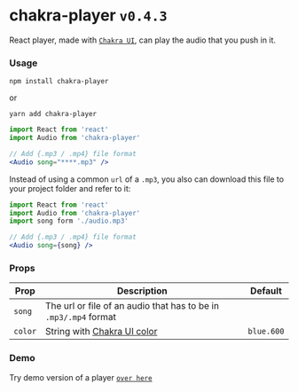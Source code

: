 # chakra-player `v0.4.3`

React player, made with [`Chakra UI`](https://chakra-ui.com/), can play the audio that you push in it.

### Usage

```shell
npm install chakra-player
```

or

```shell
yarn add chakra-player
```

```jsx
import React from 'react'
import Audio from 'chakra-player'

// Add {.mp3 / .mp4} file format
<Audio song="****.mp3" />
```

Instead of using a common `url` of a `.mp3`, you also can download this file to your project folder and refer to it:

```jsx
import React from 'react'
import Audio from 'chakra-player'
import song form './audio.mp3'

// Add {.mp3 / .mp4} file format
<Audio song={song} />
```

### Props

| Prop    | Description                                                                          | Default    |
| ------- | ------------------------------------------------------------------------------------ | ---------- |
| `song`  | The url or file of an audio that has to be in `.mp3/.mp4` format                     |            |
| `color` | String with [Chakra UI color](https://chakra-ui.com/docs/styled-system/theme#colors) | `blue.600` |

### Demo

Try demo version of a player [`over here`](https://greendevald1523.github.io/player/)

